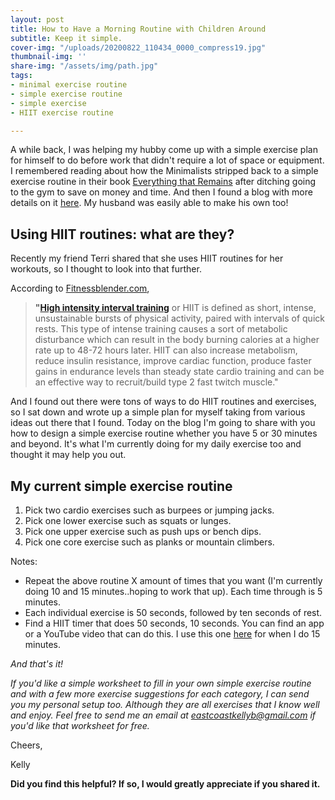 ```yaml
---
layout: post
title: How to Have a Morning Routine with Children Around
subtitle: Keep it simple.
cover-img: "/uploads/20200822_110434_0000_compress19.jpg"
thumbnail-img: ''
share-img: "/assets/img/path.jpg"
tags:
- minimal exercise routine
- simple exercise routine
- simple exercise
- HIIT exercise routine

---
```

A while back, I was helping my hubby come up with a simple exercise plan for himself to do before work that didn't require a lot of space or equipment. I remembered reading about how the Minimalists stripped back to a simple exercise routine in their book [Everything that Remains](https://amzn.to/2Cu5u3c) after ditching going to the gym to save on money and time. And then I found a blog with more details on it [here](https://www.theminimalists.com/18min/). My husband was easily able to make his own too!

## Using HIIT routines: what are they?

Recently my friend Terri shared that she uses HIIT routines for her workouts, so I thought to look into that further.

According to [Fitnessblender.com](https://www.fitnessblender.com/articles/what-is-hiit-and-how-do-i-use-it-in-my-training),

> **"**[**High intensity interval training**](https://www.fitnessblender.com/videos/bodyweight-hiit-cardio-workout-sweaty-at-home-cardio-hiit) or HIIT is defined as short, intense, unsustainable bursts of physical activity, paired with intervals of quick rests. This type of intense training causes a sort of metabolic disturbance which can result in the body burning calories at a higher rate up to 48-72 hours later. HIIT can also increase metabolism, reduce insulin resistance, improve cardiac function, produce faster gains in endurance levels than steady state cardio training and can be an effective way to recruit/build type 2 fast twitch muscle."

And I found out there were tons of ways to do HIIT routines and exercises, so I sat down and wrote up a simple plan for myself taking from various ideas out there that I found. Today on the blog I'm going to share with you how to design a simple exercise routine whether you have 5 or 30 minutes and beyond. It's what I'm currently doing for my daily exercise too and thought it may help you out.

## My current simple exercise routine

1. Pick two cardio exercises such as burpees or jumping jacks.
2. Pick one lower exercise such as squats or lunges.
3. Pick one upper exercise such as push ups or bench dips.
4. Pick one core exercise such as planks or mountain climbers.

Notes:

* Repeat the above routine X amount of times that you want (I'm currently doing 10 and 15 minutes..hoping to work that up). Each time through is 5 minutes.
* Each individual exercise is 50 seconds, followed by ten seconds of rest.
* Find a HIIT timer that does 50 seconds, 10 seconds. You can find an app or a YouTube video that can do this. I use this one [here](https://www.youtube.com/watch?v=-nRDPNGj2EU&list=PL9VK7qHep7EdvuE-Ux_hVKsADmizewBA5&index=2&t=609s) for when I do 15 minutes.

_And that's it!_

_If you'd like a simple worksheet to fill in your own simple exercise routine and with a few more exercise suggestions for each category, I can send you my personal setup too. Although they are all exercises that I know well and enjoy. Feel free to send me an email at_ [_eastcoastkellyb@gmail.com_](mailto:eastcoastkellyb@gmail.com) _if you'd like that worksheet for free._

Cheers,

Kelly

**Did you find this helpful? If so, I would greatly appreciate if you shared it.**